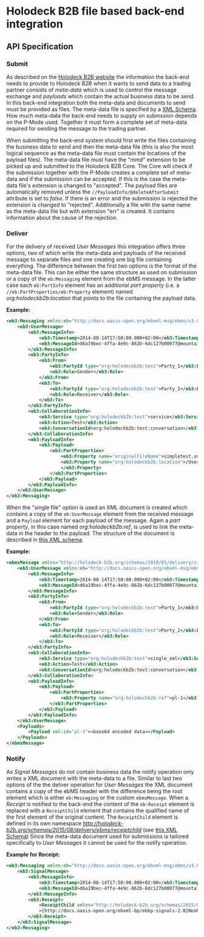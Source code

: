 # Holodeck B2B file based back-end integration

## API Specification
### Submit
As described on the [Holodeck B2B website](http://holodeck-b2b.org/documentation/messaging-configuration/) the information the back-end needs to provide to Holodeck B2B when it wants to send data to a trading partner consists of _meta-data_ which is used to control the message exchange and _payloads_ which contain the actual business data to be send. In this back-end integration both the meta-data and documents to send must be provided as files. The meta-data file is specified by a [XML Schema](src/main/resources/xsd/messagemetadata.xsd). How much meta-data the back-end needs to supply on submssion depends on the P-Mode used. Together it must form a complete set of meta-data required for sending the message to the trading partner.  

When submitting the back-end system should first write the files containing the business data to send and then the meta-data file (this is also the most logical sequence as the meta-data file must contain the locations of the payload files). The meta-data file must have the "mmd" extension to be picked up and submitted to the Holodeck B2B Core. The Core will check if the submission together with the P-Mode creates a complete set of meta-data and if the submission can be accepted. If this is the case the meta-data file's extension is changed to "accepted". The payload files are automatically removed unless the `//PayloadInfo/@deleteAfterSubmit` attribute is set to _false_. 
If there is an error and the submission is rejected the extension is changed to "rejected". Additionally a file with the same name as the meta-data file but with extension "err" is created. It contains information about the cause of the rejection.  

### Deliver
For the delivery of received _User Messages_ this integration offers three options, two of which write the meta-data and payloads of the received message to separate files and one creating one big file containing everything. The difference between the first two options is the format of the meta-data file. This can be either the same structure as used on submission or a copy of the `eb:Messaging` element from the ebMS message. In the latter case each `eb:PartInfo` element has an additional _part property_ (i.e. a `//eb:PartProperties/eb:Property` element) named _org:holodeckb2b:location_ that points to the file containing the payload data.  

**Example:**
```xml
<eb3:Messaging xmlns:eb="http://docs.oasis-open.org/ebxml-msg/ebms/v3.0/ns/core/200704/">
    <eb3:UserMessage>
        <eb3:MessageInfo>
            <eb3:Timestamp>2014-08-14T17:50:00.000+02:00</eb3:Timestamp>
            <eb3:MessageId>d6a19bec-4ffa-4e9c-862b-6dc127b00077@mountain-lion.fritz.box</eb3:MessageId>
        </eb3:MessageInfo>
        <eb3:PartyInfo>
            <eb3:From>
                <eb3:PartyId type="org:holodeckb2b:test">Party_1</eb3:PartyId>
                <eb3:Role>Sender</eb3:Role>
            </eb3:From>
            <eb3:To>
                <eb3:PartyId type="org:holodeckb2b:test">Party_2</eb3:PartyId>
                <eb3:Role>Receiver</eb3:Role>
            </eb3:To>
        </eb3:PartyInfo>
        <eb3:CollaborationInfo>
            <eb3:Service type="org:holodeckb2b:test">service</eb3:Service>
            <eb3:Action>Test</eb3:Action>
            <eb3:ConversationId>org:holodeckb2b:test:conversation</eb3:ConversationId>
        </eb3:CollaborationInfo>
        <eb3:PayloadInfo>
            <eb3:Payload>
                <eb3:PartProperties>
                    <eb3:Property name="originalFileName">simpletest.xml</eb3:Property>
                    <eb3:Property name="org:holodeckb2b:location">/Users/safi/holodeck-test/pl-d6a19bec-4ffa-4e9c-862b-6dc127b00077_mountain-lion.fritz.box-body-16.xml
                    </eb3:Property>
                </eb3:PartProperties>
            </eb3:Payload>
        </eb3:PayloadInfo>
    </eb3:UserMessage>
</eb3:Messaging>
```
When the "single file" option is used an XML document is created which contains a copy of the `eb:UserMessage` element from the received message and a `Payload` element for each payload of the message. Again a _part property_, in this case named _org:holodeckb2b:ref_, is used to link the meta-data in the header to the payload. The structure of the document is described in [this XML schema](src/main/resources/xsd/single_xml_delivery.xsd).   

**Example:**
```xml
<ebmsMessage xmlns="http://holodeck-b2b.org/schemas/2018/01/delivery/single_xml">
    <eb3:UserMessage xmlns:eb="http://docs.oasis-open.org/ebxml-msg/ebms/v3.0/ns/core/200704/">
        <eb3:MessageInfo>
            <eb3:Timestamp>2014-08-14T17:50:00.000+02:00</eb3:Timestamp>
            <eb3:MessageId>d6a19bec-4ffa-4e9c-862b-6dc127b00077@mountain-lion.fritz.box</eb3:MessageId>
        </eb3:MessageInfo>
        <eb3:PartyInfo>
            <eb3:From>
                <eb3:PartyId type="org:holodeckb2b:test">Party_1</eb3:PartyId>
                <eb3:Role>Sender</eb3:Role>
            </eb3:From>
            <eb3:To>
                <eb3:PartyId type="org:holodeckb2b:test">Party_2</eb3:PartyId>
                <eb3:Role>Receiver</eb3:Role>
            </eb3:To>
        </eb3:PartyInfo>
        <eb3:CollaborationInfo>
            <eb3:Service type="org:holodeckb2b:test">single_xml</eb3:Service>
            <eb3:Action>Test</eb3:Action>
            <eb3:ConversationId>org:holodeckb2b:test:conversation</eb3:ConversationId>
        </eb3:CollaborationInfo>
        <eb3:PayloadInfo>
            <eb3:Payload>
                <eb3:PartProperties>
                    <eb3:Property name="org:holodeckb2b:ref">pl-1</eb3:Property>
                </eb3:PartProperties>
            </eb3:Payload>
        </eb3:PayloadInfo>
    </eb3:UserMessage>
    <Payloads>
        <Payload xml:id="pl-1">«base64 encoded data»</Payload>
    </Payloads>
</ebmsMessage>
```
### Notify
As _Signal Messages_ do not contain business data the notify operation only writes a XML document with the meta-data to a file. Similar to last two options of the the deliver operation for _User Messages_ the XML document contains a copy of the ebMS header with the difference being the root element which is either `eb:Messaging` or the custom `ebmsMessage`. When a _Receipt_ is notified to the back-end the content of the `eb:Receipt` element is replaced with a `ReceiptChild` element that contains the qualified name of the first element of the original content. The `ReceiptChild` element is defined in its own namespace _http://holodeck-b2b.org/schemas/2015/08/delivery/ebms/receiptchild_ (see [this XML Schema](src/main/resources/xsd/delivery_rcpt_child.xsd))
Since the meta-data document used for submissions is tailored specifically to _User Messages_ it cannot be used for the notify operation.  

**Example for Receipt:**
```xml
<eb3:Messaging xmlns:eb="http://docs.oasis-open.org/ebxml-msg/ebms/v3.0/ns/core/200704/">
    <eb3:SignalMessage>
        <eb3:MessageInfo>
            <eb3:Timestamp>2014-08-14T17:50:00.000+02:00</eb3:Timestamp>
            <eb3:MessageId>d6a19bec-4ffa-4e9c-862b-6dc127b00077@mountain-lion.fritz.box</eb3:MessageId>
        </eb3:MessageInfo>
        <eb3:Receipt>
            <ReceiptChild xmlns="http://holodeck-b2b.org/schemas/2015/08/delivery/ebms/receiptchild"
            >{http://docs.oasis-open.org/ebxml-bp/ebbp-signals-2.0}NonRepudiationInformation</ReceiptChild>
        </eb3:Receipt>
    </eb3:SignalMessage>
</eb3:Messaging>
```
